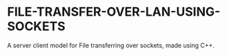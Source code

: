 # FILE-TRANSFER-OVER-LAN-USING-SOCKETS
A server client model for File transferring over sockets, made using C++.
